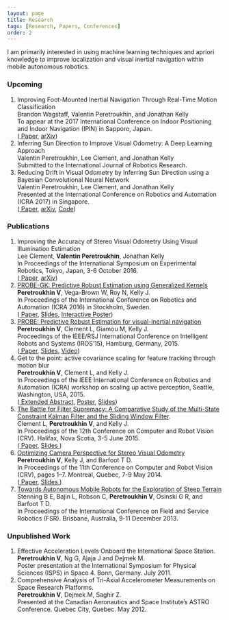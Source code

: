 ```yaml
---
layout: page
title: Research
tags: [Research, Papers, Conferences]
order: 2
---
```


I am primarily interested in using machine learning techniques and apriori knowledge to improve localization and visual inertial navigation within mobile autonomous robotics.

<h3>Upcoming</h3>
<div id='publicationList'>
<ol>

<li>
 <span class='udl'>
Improving Foot-Mounted Inertial Navigation Through Real-Time Motion Classification</span>
 <div class='research_desc'>
Brandon Wagstaff, Valentin Peretroukhin, and Jonathan Kelly <br/>To appear at the 2017 International Conference on Indoor Positioning and Indoor Navigation (IPIN) in Sapporo, Japan.
</div>
<div class='research_links'>
 (<a href='{{ site.url }}/assets/research_material/IPIN2017-PDR-Motion-Classification.pdf'><i class="fa fa-file-text-o"></i> Paper</a>, <a href='https://arxiv.org/abs/1707.01152'><i class="fa fa-desktop"></i> arXiv</a>)
</div>
</li>

<li>
 <span class='udl'>
Inferring Sun Direction to Improve Visual Odometry: A Deep Learning Approach </span>
 <div class='research_desc'>
Valentin Peretroukhin, Lee Clement, and Jonathan Kelly <br/>Submitted to the International Journal of Robotics Research.
</div>
<div class='research_links'>
</div>
</li>



<li>
 <span class='udl'>
Reducing Drift in Visual Odometry by Inferring Sun Direction using a Bayesian Convolutional Neural Network</span>
 <div class='research_desc'>
Valentin Peretroukhin, Lee Clement, and Jonathan Kelly <br/>Presented at the International Conference on Robotics and Automation (ICRA 2017) in Singapore.
</div>
<div class='research_links'>
 (<a href='{{ site.url }}/assets/research_material/ICRA2017-Sun-BCNN.pdf'><i class="fa fa-file-text-o"></i> Paper</a>, <a href='http://arxiv.org/abs/1609.05993'><i class="fa fa-desktop"></i> arXiv</a>, <a href='https://github.com/utiasSTARS/sun-bcnn-vo'><i class="fa fa-github-square"></i> Code</a>)
</div>
</li>


</ol>
<h3>Publications</h3>
<ol>
<li>
 <span class='udl'>
Improving the Accuracy of Stereo Visual Odometry Using Visual Illumination Estimation</span>
 <div class='research_desc'>
Lee Clement, <strong>Valentin Peretroukhin</strong>, Jonathan Kelly <br/>In Proceedings of the International Symposium on Experimental Robotics, Tokyo, Japan, 3-6 October 2016.
</div>
<div class='research_links'>
 (<a href='{{ site.url }}/assets/research_material/ISER2016-Sun-VO.pdf'><i class="fa fa-file-text-o"></i> Paper</a>, <a href='http://arxiv.org/abs/1609.04705'><i class="fa fa-desktop"></i> arXiv</a>)
</div>
</li>

<li>
<a href="http://ieeexplore.ieee.org/document/7487212/"> <i class="fa fa-external-link"></i>
PROBE-GK: Predictive Robust Estimation using Generalized Kernels</a>
 <div class='research_desc'>
<strong>Peretroukhin V</strong>, Vega-Brown W, Roy N, Kelly J. <br/>In Proceedings of the International Conference on Robotics and Automation (ICRA 2016) in Stockholm, Sweden.
</div>
<div class='research_links'>
 (<a href='{{ site.url }}/assets/research_material/ICRA2016-Peretroukhin-PROBE-GK-Paper.pdf'><i class="fa fa-file-text-o"></i> Paper</a>, <a href='{{ site.url }}/assets/research_material/ICRA2016-Peretroukhin-PROBE-GK-Presentation.pdf'><i class="fa fa-desktop"></i> Slides</a>, <a href='{{ site.url }}/assets/research_material/ICRA2016-Peretroukhin-PROBE-GK-Poster.pdf'><i class="fa fa-picture-o"></i> Interactive Poster</a>)
</div>
</li>

<li>
 <a href="http://ieeexplore.ieee.org/xpl/login.jsp?tp=&arnumber=7353890"> <i class="fa fa-external-link"></i>
 PROBE: Predictive Robust Estimation for visual-inertial navigation</a>
 <div class='research_desc'>
<strong>Peretroukhin V</strong>, Clement L, Giamou M, Kelly J. <br/>
Proceedings of the IEEE/RSJ International Conference on Intelligent Robots and Systems (IROS’15), Hamburg, Germany, 2015.
</div>
<div class='research_links'>
 (<a href='{{ site.url }}/assets/research_material/IROS2015-Peretroukhin-PROBE-Paper.pdf'><i class="fa fa-file-text-o"></i> Paper</a>, <a href='{{ site.url }}/assets/research_material/IROS2015-Peretroukhin-PROBE-Presentation.pdf'><i class="fa fa-desktop"></i> Slides</a>, <a href='https://www.youtube.com/watch?v=0YmdVJ0Be3Q'><i class="fa fa-video-camera"></i> Video</a>)
 </div>
</li>


<li>
<span class='udl'>Get to the point: active covariance scaling for feature tracking through motion blur</span>
<div class='research_desc'>
<strong>Peretroukhin V</strong>, Clement L, and Kelly J. <br/>
 In Proceedings of the IEEE International Conference on Robotics and Automation (ICRA) workshop on scaling up active perception, Seattle, Washington, USA, 2015.  
</div>
<div class='research_links'>
 (<a href='{{ site.url }}/assets/research_material/ICRA2015-Blur-Abstract.pdf'><i class="fa fa-file-text-o"></i> Extended Abstract</a>, <a href='{{ site.url }}/assets/research_material/ICRA2015-Blur-Poster.pdf'><i class="fa fa-picture-o"></i> Poster</a>, <a href='{{ site.url }}/assets/research_material/ICRA2015-Blur-Presentation.pdf'><i class="fa fa-desktop"></i> Slides</a>)
 </div>
</li>


<li>
<a href="http://ieeexplore.ieee.org/xpl/login.jsp?tp=&arnumber=7158317"> <i class="fa fa-external-link"></i> The Battle for Filter Supremacy: A Comparative Study of the Multi-State Constraint Kalman Filter and the Sliding Window Filter</a>.
<div class='research_desc'>
Clement L, <strong>Peretroukhin V</strong>, and Kelly J. <br/>
In Proceedings of the 12th Conference on Computer and Robot Vision (CRV). Halifax, Nova Scotia, 3-5 June 2015.
</div>
<div class='research_links'>
(<a href='{{ site.url }}/assets/research_material/CRV2015-Filter-Supremacy-Paper.pdf'> <i class="fa fa-file-text-o"></i> Paper</a>, <a href='{{ site.url }}/assets/research_material/CRV2015-Filter-Supremacy-Presentation.pdf'><i class="fa fa-desktop"></i> Slides </a>)
</div>

</li>


<li>
<a href="http://ieeexplore.ieee.org/xpl/login.jsp?tp=&arnumber=6816817"> <i class="fa fa-external-link"></i> Optimizing Camera Perspective for Stereo Visual Odometry</a>
<div class='research_desc'>
<strong>Peretroukhin V</strong>, Kelly J, and Barfoot T D. <br/>
In Proceedings of the 11th Conference on Computer and Robot Vision (CRV), pages 1–7. Montreal, Quebec, 7-9 May 2014.
</div>
<div class='research_links'>
(<a href='{{ site.url }}/assets/research_material/VP_CRV2014-OptVOPrePrint.pdf'> <i class="fa fa-file-text-o"></i> Paper</a>, <a href='{{ site.url }}/assets/research_material/VP-CRVPresentation.pdf'><i class="fa fa-desktop"></i> Slides </a>)
</div>

</li>
<li>
<a href="http://link.springer.com/chapter/10.1007/978-3-319-07488-7_3"><i class="fa fa-external-link"></i> Towards Autonomous Mobile Robots for the Exploration of Steep Terrain</a>
<div class='research_desc'>
Stenning B E, Bajin L, Robson C, <strong>Peretroukhin V</strong>, Osinski G R, and Barfoot T D.
</div>
<div class='research_links'>
In Proceedings of the International Conference on Field and Service Robotics (FSR). Brisbane, Australia, 9-11 December 2013.
</div>
</li>
</ol>

<h3>Unpublished Work</h3>
<div id='publicationList'>
<ol>
<li>
<span class='udl'>Effective Acceleration Levels Onboard the International Space Station.</span>
<div class='research_desc'>
<strong>Peretroukhin V</strong>, Ng G, Ajaja J and Dejmek M.
</div>
<div class='research_links'>
Poster presentation at the International Symposium for Physical Sciences (ISPS) in Space 4. Bonn, Germany. July 2011.
</div>
</li>

<li>
<span class='udl'>Comprehensive Analysis of Tri-Axial Accelerometer Measurements on Space Research Platforms.</span>
<div class='research_desc'>
<strong>Peretroukhin V</strong>, Dejmek M, Saghir Z.
</div>
<div class='research_links'>
Presented at the Canadian Aeronautics and Space Institute’s ASTRO Conference. Quebec City, Quebec. May 2012.
</div>
</li>

</ol>
</div>
